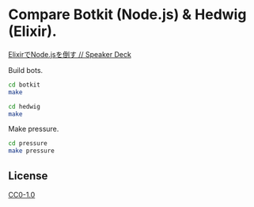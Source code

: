 Compare Botkit (Node.js) & Hedwig (Elixir).
==
[ElixirでNode.jsを倒す // Speaker Deck](https://speakerdeck.com/ne_sachirou/elixirdenode-dot-jswodao-su)

Build bots.

```sh
cd botkit
make
```

```sh
cd hedwig
make
```

Make pressure.

```sh
cd pressure
make pressure
```

License
--
[CC0-1.0](https://creativecommons.org/publicdomain/zero/1.0/deed.ja)
